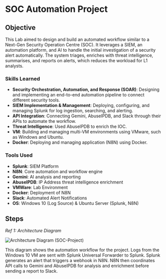 # SOC Automation Project

## Objective

This Lab aimed to design and build an automated workflow similar to a Next-Gen Security Operation Centre (SOC). It leverages a SIEM, an automation platform, and AI to handle the initial investigation of a security alert automatically. The system triages, enriches with threat intelligence, summarises, and reports on alerts, which reduces the workload for L1 analysts.

### Skills Learned

- **Security Orchestration, Automation, and Response (SOAR)**: Designing and implementing an end-to-end automation pipeline to connect different security tools.
- **SIEM Implementation & Management**: Deploying, configuring, and managing Splunk for log ingestion, searching, and alerting.
- **API Integration**: Connecting Gemini, AbuseIPDB, and Slack through their APIs to automate the workflow. 
- **Threat Intelligence**: Used AbuseIPDB to enrich the IOC.
- **VM**: Building and managing multi-VM environments using VMware, such as Windows and Ubuntu.
- **Docker**: Deploying and managing application (N8N) using Docker.

### Tools Used
- **Splunk**: SIEM Platform
- **N8N**: Core automation and workflow engine
- **Gemini**: AI analysis and reporting
- **AbuseIPDB**: IP Address threat intelligence enrichment
- **VMWare**: Lab Environment
- **Docker**: Deployment of N8N
- **Slack**: Automated Alert Notifications
- **OS**: Windows 10 (Log Source) & Ubuntu Server (Splunk, N8N)




## Steps


*Ref 1: Architecture Diagram*

![Architecture Diagram (SOC-Project)](https://github.com/user-attachments/assets/0dd6af91-b1ad-4121-b83d-d45de7a96432)  

This diagram shows the automation workflow for the project. Logs from the Windows 10 VM are sent with Splunk Universal Forwarder to Splunk. Splunk generates an alert that triggers a webhook in N8N. N8N then coordinates API calls to Gemini and AbuseIPDB for analysis and enrichment before sending a report to Slack.
